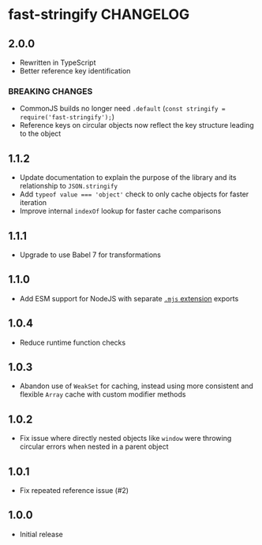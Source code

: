 # fast-stringify CHANGELOG

## 2.0.0

- Rewritten in TypeScript
- Better reference key identification

### BREAKING CHANGES

- CommonJS builds no longer need `.default` (`const stringify = require('fast-stringify');`)
- Reference keys on circular objects now reflect the key structure leading to the object

## 1.1.2

- Update documentation to explain the purpose of the library and its relationship to `JSON.stringify`
- Add `typeof value === 'object'` check to only cache objects for faster iteration
- Improve internal `indexOf` lookup for faster cache comparisons

## 1.1.1

- Upgrade to use Babel 7 for transformations

## 1.1.0

- Add ESM support for NodeJS with separate [`.mjs` extension](https://nodejs.org/api/esm.html) exports

## 1.0.4

- Reduce runtime function checks

## 1.0.3

- Abandon use of `WeakSet` for caching, instead using more consistent and flexible `Array` cache with custom modifier methods

## 1.0.2

- Fix issue where directly nested objects like `window` were throwing circular errors when nested in a parent object

## 1.0.1

- Fix repeated reference issue (#2)

## 1.0.0

- Initial release
